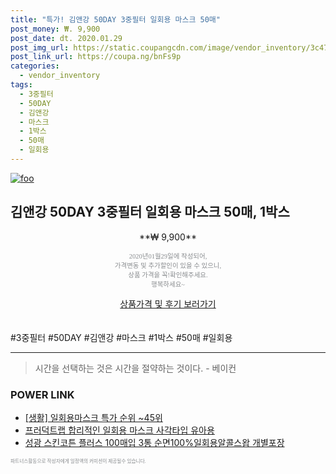 ```yaml
--- 
title: "특가! 김앤강 50DAY 3중필터 일회용 마스크 50매" 
post_money: ₩. 9,900 
post_date: dt. 2020.01.29 
post_img_url: https://static.coupangcdn.com/image/vendor_inventory/3c47/c2f985748d6149307328f9cdb32011cf80c085bd72157ea08a9baf1498fe.jpg 
post_link_url: https://coupa.ng/bnFs9p 
categories: 
  - vendor_inventory 
tags: 
  - 3중필터 
  - 50DAY 
  - 김앤강 
  - 마스크 
  - 1박스 
  - 50매 
  - 일회용 
--- 
```

[![foo](https://static.coupangcdn.com/image/vendor_inventory/3c47/c2f985748d6149307328f9cdb32011cf80c085bd72157ea08a9baf1498fe.jpg)](https://coupa.ng/bnFs9p) 

## 김앤강 50DAY 3중필터 일회용 마스크 50매, 1박스 
<p style="text-align: center;">**₩ 9,900**</p> 
<p style="text-align: center;"><span style="color: #898c8f; font-family: Georgia,Times,serif; font-size: 0.75em;">2020년01월29일에 작성되어, <br>가격변동 및 추가할인이 있을 수 있으니,<br> 상품 가격을 꼭!확인해주세요.<br>행복하세요~</span> 
</p>	 
<div markdown="0" style="text-align: center;"><a href="https://coupa.ng/bnFs9p" class="btn btn--success">상품가격 및 후기 보러가기</a></div> 
<br><br> 
  #3중필터 #50DAY #김앤강 #마스크 #1박스 #50매 #일회용 
<hr> 

> 시간을 선택하는 것은 시간을 절약하는 것이다. - 베이컨 


### POWER LINK

* <a href="https://blog.naver.com/sakai111/221786131743" target="_blank"> [생활] 일회용마스크 특가 순위 ~45위</a>
* <a href="https://blog.naver.com/santokki14/221786440803" target="_blank">프러덕트랩 합리적인 일회용 마스크 사각타입 유아용</a>
* <a href="https://blog.naver.com/santokki14/221786002260" target="_blank">성광 스킨코튼 플러스 100매입 3통 순면100%일회용알콜스왑 개별포장</a>

<span style="color: #898c8f; font-family: Georgia,Times,serif; font-size: 0.55em;">파트너스활동으로 작성자에게 일정액의 커미션이 제공될수 있습니다.</span> 
